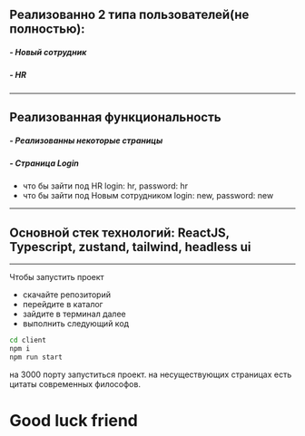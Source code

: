 ## Реализованно 2 типа пользователей(не полностью):
##### - Новый сотрудник
##### - HR
---
## Реализованная функциональность
##### - Реализованны некоторые страницы
##### - Страница Login 
- что бы зайти под HR login: hr, password: hr
- что бы зайти под Новым сотрудником login: new, password: new
---
## Основной стек технологий: ReactJS, Typescript, zustand, tailwind, headless ui
---
Чтобы запустить проект
- скачайте репозиторий
- перейдите в каталог
- зайдите в терминал далее 
- выполнить следующий код
```sh
cd client
npm i
npm run start
```

на 3000 порту запуститься проект. на несуществующих страницах есть цитаты современных философов.

# Good luck friend


